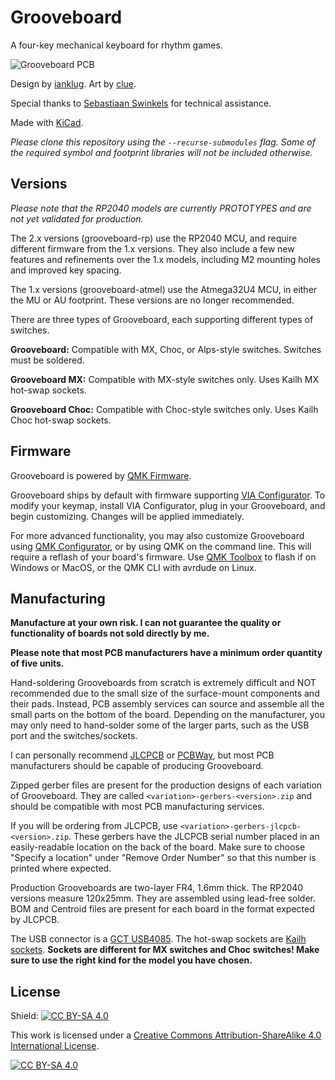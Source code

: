 # Grooveboard
A four-key mechanical keyboard for rhythm games.

![Grooveboard PCB](https://i.imgur.com/wbMkbHX.jpg)

Design by [ianklug](https://ianklug.com). Art by [clue](https://clue.graphics).

Special thanks to [Sebastiaan Swinkels](https://github.com/C44Supra) for technical assistance.

Made with [KiCad](https://www.kicad.org/).

*Please clone this repository using the `--recurse-submodules` flag. Some of the required symbol and footprint libraries will not be included otherwise.*

## Versions

*Please note that the RP2040 models are currently PROTOTYPES and are not yet validated for production.*

The 2.x versions (grooveboard-rp) use the RP2040 MCU, and require different firmware from the 1.x versions. They also include a few new features and refinements over the 1.x models, including M2 mounting holes and improved key spacing.

The 1.x versions (grooveboard-atmel) use the Atmega32U4 MCU, in either the MU or AU footprint. These versions are no longer recommended.

There are three types of Grooveboard, each supporting different types of switches.

**Grooveboard:** Compatible with MX, Choc, or Alps-style switches. Switches must be soldered.

**Grooveboard MX:** Compatible with MX-style switches only. Uses Kailh MX hot-swap sockets.

**Grooveboard Choc:** Compatible with Choc-style switches only. Uses Kailh Choc hot-swap sockets.

## Firmware

Grooveboard is powered by [QMK Firmware](https://qmk.fm).

Grooveboard ships by default with firmware supporting [VIA Configurator](https://caniusevia.com). To modify your keymap, install VIA Configurator, plug in your Grooveboard, and begin customizing. Changes will be applied immediately.

For more advanced functionality, you may also customize Grooveboard using [QMK Configurator](https://config.qmk.fm), or by using QMK on the command line. This will require a reflash of your board's firmware. Use [QMK Toolbox](https://github.com/qmk/qmk_toolbox) to flash if on Windows or MacOS, or the QMK CLI with avrdude on Linux.

## Manufacturing

**Manufacture at your own risk. I can not guarantee the quality or functionality of boards not sold directly by me.**

**Please note that most PCB manufacturers have a minimum order quantity of five units.**

Hand-soldering Grooveboards from scratch is extremely difficult and NOT recommended due to the small size of the surface-mount components and their pads. Instead, PCB assembly services can source and assemble all the small parts on the bottom of the board. Depending on the manufacturer, you may only need to hand-solder some of the larger parts, such as the USB port and the switches/sockets.

I can personally recommend [JLCPCB](https://jlcpcb.com) or [PCBWay](https://pcbway.com/), but most PCB manufacturers should be capable of producing Grooveboard.

Zipped gerber files are present for the production designs of each variation of Grooveboard. They are called `<variation>-gerbers-<version>.zip` and should be compatible with most PCB manufacturing services.

If you will be ordering from JLCPCB, use `<variation>-gerbers-jlcpcb-<version>.zip`. These gerbers have the JLCPCB serial number placed in an easily-readable location on the back of the board. Make sure to choose "Specify a location" under "Remove Order Number" so that this number is printed where expected.

Production Grooveboards are two-layer FR4, 1.6mm thick. The RP2040 versions measure 120x25mm. They are assembled using lead-free solder. BOM and Centroid files are present for each board in the format expected by JLCPCB.

The USB connector is a [GCT USB4085](https://gct.co/connector/usb4085). The hot-swap sockets are [Kailh sockets](https://www.kailhswitch.com/mechanical-keyboard-switches/box-switches/mechanical-keyboard-switches-kailh-pcb-socket.html). **Sockets are different for MX switches and Choc switches! Make sure to use the right kind for the model you have chosen.**

## License

Shield: [![CC BY-SA 4.0][cc-by-sa-shield]][cc-by-sa]

This work is licensed under a
[Creative Commons Attribution-ShareAlike 4.0 International License][cc-by-sa].

[![CC BY-SA 4.0][cc-by-sa-image]][cc-by-sa]

[cc-by-sa]: http://creativecommons.org/licenses/by-sa/4.0/
[cc-by-sa-image]: https://licensebuttons.net/l/by-sa/4.0/88x31.png
[cc-by-sa-shield]: https://img.shields.io/badge/License-CC%20BY--SA%204.0-lightgrey.svg
